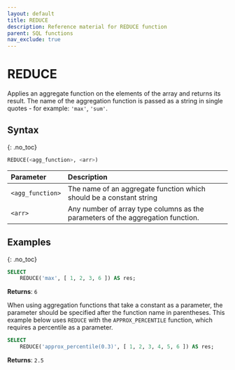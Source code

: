 ```yaml
---
layout: default
title: REDUCE
description: Reference material for REDUCE function
parent: SQL functions
nav_exclude: true
---
```


# REDUCE

Applies an aggregate function on the elements of the array and returns its result. The name of the aggregation function is passed as a string in single quotes - for example: `'max'`, `'sum'`.

## Syntax
{: .no_toc}

```sql
REDUCE(<agg_function>, <arr>)
```

| Parameter        | Description                                                                     |
| :---------------- | :------------------------------------------------------------------------------- |
| `<agg_function>` | The name of an aggregate function which should be a constant string             |
| `<arr>`          | Any number of array type columns as the parameters of the aggregation function. |

## Examples
{: .no_toc}

```sql
SELECT
	REDUCE('max', [ 1, 2, 3, 6 ]) AS res;
```

**Returns**: `6`

When using aggregation functions that take a constant as a parameter, the parameter should be specified after the function name in parentheses. This example below uses `REDUCE` with the `APPROX_PERCENTILE` function, which requires a percentile as a parameter.

```sql
SELECT
	REDUCE('approx_percentile(0.3)', [ 1, 2, 3, 4, 5, 6 ]) AS res;
```
**Returns**: `2.5`
